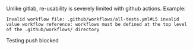 Unlike gitlab, re-usability is severely limited with github actions.
Example:

`
Invalid workflow file: .github/workflows/all-tests.yml#L5
invalid value workflow reference: workflows must be defined at the top level of the .github/workflows/ directory
`

Testing push blocked 